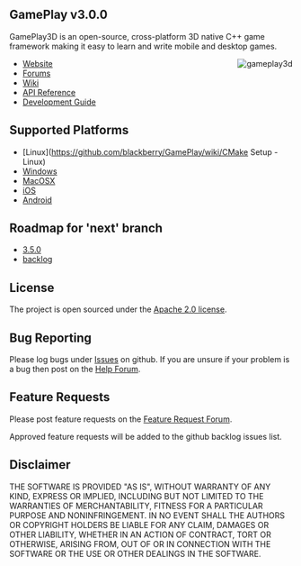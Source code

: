 ## GamePlay v3.0.0

GamePlay3D is an open-source, cross-platform 3D native C++ game framework making it easy to learn and write mobile and desktop games. 

<img align="right" src="https://raw.github.com/wiki/gameplay3d/GamePlay/img/logo.png" alt="gameplay3d" />

- [Website](http://www.gameplay3d.org/)
- [Forums](http://www.gameplay3d.org/forums/)
- [Wiki](https://github.com/blackberry/GamePlay/wiki)
- [API Reference](http://blackberry.github.io/GamePlay/api/index.html)
- [Development Guide](https://github.com/blackberry/GamePlay/wiki#wiki-Development_Guide)

## Supported Platforms
- [Linux](https://github.com/blackberry/GamePlay/wiki/CMake Setup - Linux)
- [Windows](https://github.com/blackberry/GamePlay/wiki/Visual-Studio-Setup) 
- [MacOSX](https://github.com/blackberry/GamePlay/wiki/Apple-Xcode-Setup)
- [iOS](https://github.com/blackberry/GamePlay/wiki/Apple-Xcode-Setup)
- [Android](https://github.com/blackberry/GamePlay/wiki/Android-NDK-Setup)

## Roadmap for 'next' branch
- [3.5.0](https://github.com/blackberry/GamePlay/milestones/3.5.0)
- [backlog](https://github.com/blackberry/GamePlay/issues?q=is%3Aopen+is%3Aissue+no%3Amilestone)

## License
The project is open sourced under the [Apache 2.0 license](http://www.tldrlegal.com/license/apache-license-2.0-%28apache-2.0%29).

## Bug Reporting
Please log bugs under [Issues](https://github.com/blackberry/GamePlay/issues) on github.
If you are unsure if your problem is a bug then post on the [Help Forum](http://www.gameplay3d.org/forums/viewforum.php?f=3).

## Feature Requests
Please post feature requests on the [Feature Request Forum](http://www.gameplay3d.org/forums/viewforum.php?f=4). 

Approved feature requests will be added to the github backlog issues list. 

## Disclaimer
THE SOFTWARE IS PROVIDED "AS IS", WITHOUT WARRANTY OF ANY KIND, EXPRESS OR IMPLIED, 
INCLUDING BUT NOT LIMITED TO THE WARRANTIES OF MERCHANTABILITY, FITNESS FOR A 
PARTICULAR PURPOSE AND NONINFRINGEMENT. IN NO EVENT SHALL THE AUTHORS OR COPYRIGHT 
HOLDERS BE LIABLE FOR ANY CLAIM, DAMAGES OR OTHER LIABILITY, WHETHER IN AN ACTION OF CONTRACT, 
TORT OR OTHERWISE, ARISING FROM, OUT OF OR IN CONNECTION WITH THE SOFTWARE OR THE USE OR 
OTHER DEALINGS IN THE SOFTWARE.
